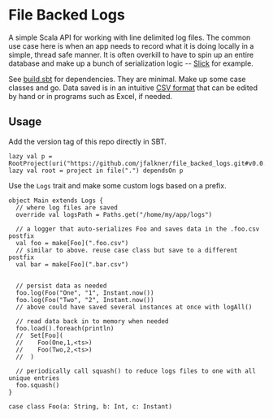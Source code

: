 # File Backed Logs

A simple Scala API for working with line delimited log files. The common
use case here is when an app needs to record what it is doing locally in
a simple, thread safe manner. It is often overkill to have to spin up
an entire database and make up a bunch of serialization logic -- 
[Slick](http://slick.lightbend.com/) for example.

See [build.sbt](build.sbt) for dependencies. They are minimal. Make up some case 
classes and go. Data saved is in an intuitive [CSV format](https://github.com/jfalkner/cc2csv)
that can be edited by hand or in programs such as Excel, if needed.

## Usage

Add the version tag of this repo directly in SBT.

```
lazy val p = RootProject(uri("https://github.com/jfalkner/file_backed_logs.git#v0.0.1"))
lazy val root = project in file(".") dependsOn p
```

Use the `Logs` trait and make some custom logs based on a prefix.

```
object Main extends Logs {
  // where log files are saved
  override val logsPath = Paths.get("/home/my/app/logs")
  
  // a logger that auto-serializes Foo and saves data in the .foo.csv postfix
  val foo = make[Foo](".foo.csv")
  // similar to above. reuse case class but save to a different postfix
  val bar = make[Foo](".bar.csv")


  // persist data as needed
  foo.log(Foo("One", "1", Instant.now())
  foo.log(Foo("Two", "2", Instant.now())
  // above could have saved several instances at once with logAll()

  // read data back in to memory when needed
  foo.load().foreach(println)
  //  Set[Foo](
  //    Foo(One,1,<ts>)
  //    Foo(Two,2,<ts>)
  //  )
  
  // periodically call squash() to reduce logs files to one with all unique entries
  foo.squash()
}

case class Foo(a: String, b: Int, c: Instant)
```